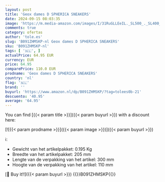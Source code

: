 ```yaml
---
layout: post
title: 'Geox dames D SPHERICA SNEAKERS'
date: 2024-09-15 08:03:35
image: 'https://m.media-amazon.com/images/I/31RuGLLEeIL._SL500_._SL400_.jpg'
comments: true
category: ofertas
author: 'tole.es'
slug: 'B091ZHMSKP-nl Geox dames D SPHERICA SNEAKERS'
sku: 'B091ZHMSKP-nl'
tags: [ '🇳🇱', ]
actualPrice: 64.95 EUR
currency: EUR
price: 64.95
comparePrice: 110.0 EUR
prodname: 'Geox dames D SPHERICA SNEAKERS'
country: 'nl'
flag: '🇳🇱'
brand: ''
buyurl: 'https://www.amazon.nl/dp/B091ZHMSKP/?tag=tolees0b-21'
descuento: '40.95'
average: '64.95'
---
```


You can find [{{< param title >}}]({{< param buyurl >}}) with a discount here:

[![{{< param prodname >}}]({{< param image >}})]({{< param buyurl >}})

ℹ️:

- Gewicht van het artikelpakket: 0.195 Kg
- Breedte van het artikelpakket: 205 mm
- Lengte van de verpakking van het artikel: 300 mm
- Hoogte van de verpakking van het artikel: 110 mm

[🛒 Buy it!!]({{< param buyurl >}})
{{<world>}}B091ZHMSKP{{</world>}}
